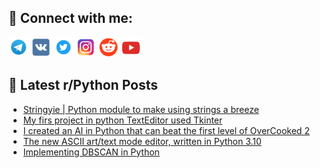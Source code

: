 ## 🔎 Connect with me:
[<img src="https://github.com/bullbesh/bullbesh/blob/main/images/Telegram.png" width="32" height="32" />](https://t.me/bullbesh)
[<img src="https://github.com/bullbesh/bullbesh/blob/main/images/VK.png" width="32" height="32" />](https://vk.com/bullbesh)
[<img src="https://github.com/bullbesh/bullbesh/blob/main/images/Twitter.png" width="32" height="32" />](https://twitter.com/bullbesh1)
[<img src="https://github.com/bullbesh/bullbesh/blob/main/images/Instagram.png" width="32" height="32" />](https://www.instagram.com/bullbesh)
[<img src="https://github.com/bullbesh/bullbesh/blob/main/images/Reddit.png" width="32" height="32" />](https://www.reddit.com/user/bullbesh)
[<img src="https://github.com/bullbesh/bullbesh/blob/main/images/YouTube.png" width="32" height="32" />](https://www.youtube.com/channel/UCtfjRs6uzgq5mfm8S06WTcg)

## 📕 Latest r/Python Posts
<!-- BLOG-POST-LIST:START -->
- [Stringyie | Python module to make using strings a breeze](https://www.reddit.com/r/Python/comments/wrfq5l/stringyie_python_module_to_make_using_strings_a/)
- [My firs project in python TextEditor used Tkinter](https://www.reddit.com/r/Python/comments/wrfmtu/my_firs_project_in_python_texteditor_used_tkinter/)
- [I created an AI in Python that can beat the first level of OverCooked 2](https://www.reddit.com/r/Python/comments/wrfjjc/i_created_an_ai_in_python_that_can_beat_the_first/)
- [The new ASCII art/text mode editor, written in Python 3.10](https://www.reddit.com/r/Python/comments/wresbj/the_new_ascii_arttext_mode_editor_written_in/)
- [Implementing DBSCAN in Python](https://www.reddit.com/r/Python/comments/wrb943/implementing_dbscan_in_python/)
<!-- BLOG-POST-LIST:END -->
